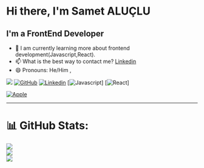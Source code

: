 # Hi there, I'm Samet ALUÇLU


## I'm a FrontEnd Developer

- 🌱 I am currently learning more about frontend development(Javascript,React).
- 📫 What is the best way to contact me? [Linkedin](https://www.linkedin.com/in/samet-alu%C3%A7lu-70b984229)
- 😄 Pronouns: He/Him ,

![](https://komarev.com/ghpvc/?username=sametaluclu&color=cc1d00)
[![GitHub](https://img.shields.io/badge/Github-100000?style=for-the-badge&logo=github&logoColor=white)](https://github.com/sametaluclu/)
[![Linkedin](https://img.shields.io/badge/Linkedin-0077B5?style=for-the-badge&logo=linkedin&logoColor=white)](https://www.linkedin.com/in/samet-alu%C3%A7lu-70b984229)
[![Javascript](https://img.shields.io/badge/JavaScript-323330?style=for-the-badge&logo=Javascript&logoColor=F0DB4F)]
[![React](https://img.shields.io/badge/React-323330?style=for-the-badge&logo=React&logoColor=61DBFB)]

[![Apple](https://img.shields.io/badge/Huawei-Matebook_D15-999999?style=for-the-badge&logo=Huawei&logoColor=CF0A2C&color=232527)](#)

---
# 📊 GitHub Stats:
![](https://github-readme-stats.vercel.app/api?username=sametaluclu&theme=dark&hide_border=false&include_all_commits=true&count_private=true)<br/>
![](https://github-readme-streak-stats.herokuapp.com/?user=sametaluclu&theme=dark&hide_border=false)<br/>
![](https://github-readme-stats.vercel.app/api/top-langs/?username=sametaluclu&theme=dark&hide_border=false&include_all_commits=true&count_private=true&layout=compact)

